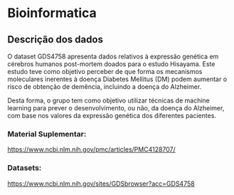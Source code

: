# Bioinformatica

## Descrição dos dados 

O dataset GDS4758 apresenta dados relativos à expressão genética em cérebros humanos post-mortem doados para o estudo Hisayama. Este estudo teve como objetivo  perceber de que forma os mecanismos moleculares inerentes à doença Diabetes Mellitus (DM) podem aumentar o risco de obtenção de demência, incluindo a doença do Alzheimer. 

Desta forma, o grupo tem como objetivo utilizar técnicas de machine learning para prever o desenvolvimento, ou não, da doença do Alzheimer, com base nos valores da expressão genética dos diferentes pacientes. 



### Material Suplementar:

https://www.ncbi.nlm.nih.gov/pmc/articles/PMC4128707/ 



### Datasets:

https://www.ncbi.nlm.nih.gov/sites/GDSbrowser?acc=GDS4758

